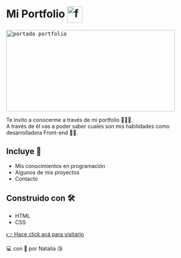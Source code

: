 # Mi Portfolio <img src="https://user-images.githubusercontent.com/107443979/179044975-9883712d-be94-4de7-98a7-69ef5e5284fa.png" alt="favicon" width="40" height="44" align="center"/> 
<kbd><img src="https://user-images.githubusercontent.com/107443979/178328409-7a4ef8e9-6660-4aa9-ac92-fa7ca2b405bf.png" alt="portada portfolio" width="450" height="217"/></kbd>

Te invito a conocerme a través de mi portfolio 💁‍♀️🙌.  
A través de él vas a poder saber cuales son mis habilidades como desarrolladora Front-end 👩‍💻.

## Incluye 📌
- Mis conocimientos en programación 
- Algunos de mis proyectos  
- Contacto

## Construido con 🛠
- HTML
- CSS

[👉 Hace click acá para visitarlo](https://portfolio-pink-six-83.vercel.app/)

💻 con &#128154; por Natalia 😘
    

